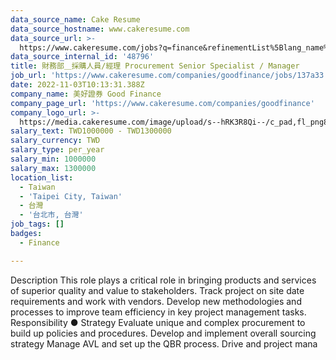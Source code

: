 ```yaml
---
data_source_name: Cake Resume
data_source_hostname: www.cakeresume.com
data_source_url: >-
  https://www.cakeresume.com/jobs?q=finance&refinementList%5Blang_name%5D%5B0%5D=English&refinementList%5Bsalary_type%5D=per_year&range%5Bsalary_range%5D%5Bmin%5D=1000000&page=3
data_source_internal_id: '48796'
title: 財務部＿採購人員/經理 Procurement Senior Specialist / Manager
job_url: 'https://www.cakeresume.com/companies/goodfinance/jobs/137a33'
date: 2022-11-03T10:13:31.388Z
company_name: 美好證券 Good Finance
company_page_url: 'https://www.cakeresume.com/companies/goodfinance'
company_logo_url: >-
  https://media.cakeresume.com/image/upload/s--hRK3R8Qi--/c_pad,fl_png8,h_200,w_200/v1658801294/vlxuon8kmt1hame7cykq.png
salary_text: TWD1000000 - TWD1300000
salary_currency: TWD
salary_type: per_year
salary_min: 1000000
salary_max: 1300000
location_list:
  - Taiwan
  - 'Taipei City, Taiwan'
  - 台灣
  - '台北市, 台灣'
job_tags: []
badges:
  - Finance

---
```


Description This role plays a critical role in bringing products and services of superior quality and value to stakeholders. Track project on site date requirements and work with vendors. Develop new methodologies and processes to improve team efficiency in key project management tasks. Responsibility ● Strategy Evaluate unique and complex procurement to build up policies and procedures. Develop and implement overall sourcing strategy Manage AVL and set up the QBR process. Drive and project mana